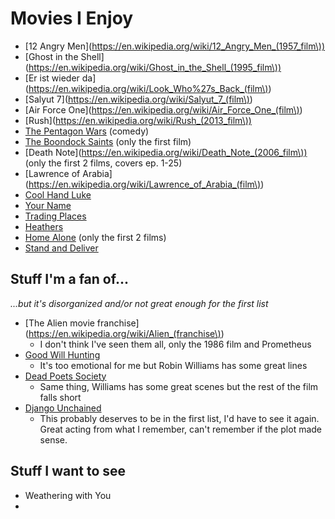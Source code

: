 
# Movies I Enjoy

 - [12 Angry Men](https://en.wikipedia.org/wiki/12_Angry_Men_(1957_film\))
 - [Ghost in the Shell](https://en.wikipedia.org/wiki/Ghost_in_the_Shell_(1995_film\))
 - [Er ist wieder da](https://en.wikipedia.org/wiki/Look_Who%27s_Back_(film\))
 - [Salyut 7](https://en.wikipedia.org/wiki/Salyut_7_(film\))
 - [Air Force One](https://en.wikipedia.org/wiki/Air_Force_One_(film\))
 - [Rush](https://en.wikipedia.org/wiki/Rush_(2013_film\))
 - [The Pentagon Wars](https://en.wikipedia.org/wiki/The_Pentagon_Wars) (comedy)
 - [The Boondock Saints](https://en.wikipedia.org/wiki/The_Boondock_Saints) (only the first film)
 - [Death Note](https://en.wikipedia.org/wiki/Death_Note_(2006_film\)) (only the first 2 films, covers ep. 1-25)
 - [Lawrence of Arabia](https://en.wikipedia.org/wiki/Lawrence_of_Arabia_(film\))
 - [Cool Hand Luke](https://en.wikipedia.org/wiki/Cool_Hand_Luke)
 - [Your Name](https://en.wikipedia.org/wiki/Your_Name)
 - [Trading Places](https://en.wikipedia.org/wiki/Trading_Places)
 - [Heathers](https://en.wikipedia.org/wiki/Heathers)
 - [Home Alone](https://en.wikipedia.org/wiki/Home_Alone) (only the first 2 films)
 - [Stand and Deliver](https://en.wikipedia.org/wiki/Stand_and_Deliver)


## Stuff I'm a fan of...

_...but it's disorganized and/or not great enough for the first list_

 - [The Alien movie franchise](https://en.wikipedia.org/wiki/Alien_(franchise\))
    - I don't think I've seen them all, only the 1986 film and Prometheus
 - [Good Will Hunting](https://en.wikipedia.org/wiki/Good_Will_Hunting)
    - It's too emotional for me but Robin Williams has some great lines
 - [Dead Poets Society](https://en.wikipedia.org/wiki/Dead_Poets_Society)
    - Same thing, Williams has some great scenes but the rest of the film falls short
 - [Django Unchained](https://en.wikipedia.org/wiki/Django_Unchained)
    - This probably deserves to be in the first list, I'd have to see it again.
      Great acting from what I remember, can't remember if the plot made sense.

## Stuff I want to see

 - Weathering with You
 - 


